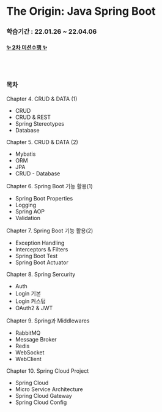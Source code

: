 # The Origin: Java Spring Boot
### 학습기간 :  22.01.26 ~ 22.04.06
#### [✨ 2차 미션수행 ✨](Mision_result.md)
<br>
<br>


### 목차
Chapter 4. CRUD & DATA (1)
* CRUD
* CRUD & REST
* Spring Stereotypes
* Database

Chapter 5. CRUD & DATA (2)
* Mybatis
* ORM
* JPA
* CRUD - Database

Chapter 6. Spring Boot 기능 활용(1)
* Spring Boot Properties
* Logging
* Spring AOP
* Validation

Chapter 7. Spring Boot 기능 활용(2)
* Exception Handling
* Interceptors & Filters
* Spring Boot Test
* Spring Boot Actuator

Chapter 8. Spring Sercurity
* Auth
* Login 기본
* Login 커스텀
* OAuth2 & JWT

Chapter 9. Spring과 Middlewares 
* RabbitMQ
* Message Broker
* Redis
* WebSocket
* WebClient

Chapter 10. Spring Cloud Project
* Spring Cloud
* Micro Service Architecture
* Spring Cloud Gateway
* Spring Cloud Config
